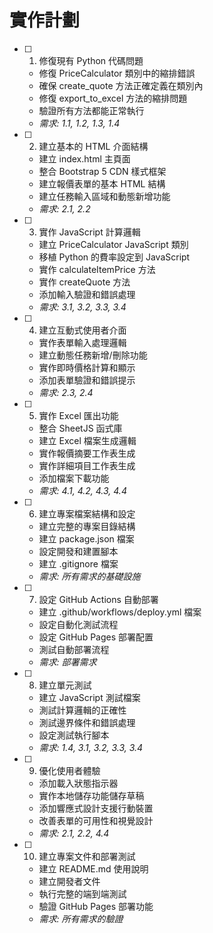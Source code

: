 # 實作計劃

- [ ] 1. 修復現有 Python 代碼問題
  - 修復 PriceCalculator 類別中的縮排錯誤
  - 確保 create_quote 方法正確定義在類別內
  - 修復 export_to_excel 方法的縮排問題
  - 驗證所有方法都能正常執行
  - _需求: 1.1, 1.2, 1.3, 1.4_

- [ ] 2. 建立基本的 HTML 介面結構
  - 建立 index.html 主頁面
  - 整合 Bootstrap 5 CDN 樣式框架
  - 建立報價表單的基本 HTML 結構
  - 建立任務輸入區域和動態新增功能
  - _需求: 2.1, 2.2_

- [ ] 3. 實作 JavaScript 計算邏輯
  - 建立 PriceCalculator JavaScript 類別
  - 移植 Python 的費率設定到 JavaScript
  - 實作 calculateItemPrice 方法
  - 實作 createQuote 方法
  - 添加輸入驗證和錯誤處理
  - _需求: 3.1, 3.2, 3.3, 3.4_

- [ ] 4. 建立互動式使用者介面
  - 實作表單輸入處理邏輯
  - 建立動態任務新增/刪除功能
  - 實作即時價格計算和顯示
  - 添加表單驗證和錯誤提示
  - _需求: 2.3, 2.4_

- [ ] 5. 實作 Excel 匯出功能
  - 整合 SheetJS 函式庫
  - 建立 Excel 檔案生成邏輯
  - 實作報價摘要工作表生成
  - 實作詳細項目工作表生成
  - 添加檔案下載功能
  - _需求: 4.1, 4.2, 4.3, 4.4_

- [ ] 6. 建立專案檔案結構和設定
  - 建立完整的專案目錄結構
  - 建立 package.json 檔案
  - 設定開發和建置腳本
  - 建立 .gitignore 檔案
  - _需求: 所有需求的基礎設施_

- [ ] 7. 設定 GitHub Actions 自動部署
  - 建立 .github/workflows/deploy.yml 檔案
  - 設定自動化測試流程
  - 設定 GitHub Pages 部署配置
  - 測試自動部署流程
  - _需求: 部署需求_

- [ ] 8. 建立單元測試
  - 建立 JavaScript 測試檔案
  - 測試計算邏輯的正確性
  - 測試邊界條件和錯誤處理
  - 設定測試執行腳本
  - _需求: 1.4, 3.1, 3.2, 3.3, 3.4_

- [ ] 9. 優化使用者體驗
  - 添加載入狀態指示器
  - 實作本地儲存功能儲存草稿
  - 添加響應式設計支援行動裝置
  - 改善表單的可用性和視覺設計
  - _需求: 2.1, 2.2, 4.4_

- [ ] 10. 建立專案文件和部署測試
  - 建立 README.md 使用說明
  - 建立開發者文件
  - 執行完整的端到端測試
  - 驗證 GitHub Pages 部署功能
  - _需求: 所有需求的驗證_